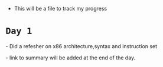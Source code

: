 - This will be a file to track my progress
# `Day 1`
<p>- Did a refesher on x86 architecture,syntax and instruction set </p> 
<p>- link to summary will be added at the end of the day. </p>

